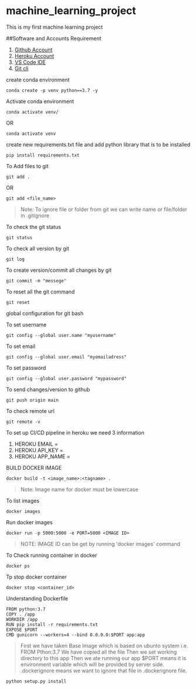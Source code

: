 # machine_learning_project
This is my first machine learning project

##Software and Accounts Requirement
1. [Github Account](https://github.com)
2. [Heroku Account](https://dashboard.heroku.com/login)
3. [VS Code IDE](https://code.visualstudio.com/download)
4. [Git cli](https://git-scm.com/downloads)


create conda environment
```
conda create -p venv python==3.7 -y
```

Activate conda environment
```
conda activate venv/
```
OR
```
conda activate venv
```

create new requirements.txt file and add python library that is to be installed

```
pip install requirements.txt
```

To Add files to git
```
git add .
```

OR
```
git add <file_name>
```

>Note: To ignore file or folder from git we can write name or file/folder in .gitignore

To check the git status
```
git status
```

To check all version by git
```
git log
```

To create version/commit all changes by git
```
git commit -m "messege"
```

To reset all the git command
```
git reset
```

global configuration for git bash

To set username
```
git config --global user.name "myusername"
```

To set email
```
git config --global user.email "myemailadress"
```

To set password
```
git config --global user.password "mypassword"
```

To send changes/version to github
```
git push origin main
```

To check remote url
```
git remote -v
```

To set up CI/CD pipeline in heroku we need 3 information
1. HEROKU EMAIL = 
2. HEROKU API_KEY = 
3. HEROKU APP_NAME = 


BUILD DOCKER IMAGE
```
docker build -t <image_name>:<tagname> .
```

> Note: Image name for docker must be lowercase

To list images
```
docker images
```

Run docker images
```
docker run -p 5000:5000 -e PORT=5000 <IMAGE ID>
```
>NOTE: IMAGE ID can be get by running 'docker images' command

To Check running container in docker
```
docker ps
```

Tp stop docker container
```
docker stop <container_id>
```


Understanding Dockerfile

```
FROM python:3.7
COPY . /app
WORKDIR /app
RUN pip install -r requirements.txt
EXPOSE $PORT
CMD gunicorn --workers=4 --bind 0.0.0.0:$PORT app:app
```
> First we have taken Base Image which is based on ubunto system i.e. FROM Pthon:3.7
> We have copied all the file
> Then we set working directory to this app
> Then we ate running our app
> $PORT means it is environment variable which will be provided by server side.
> .dockerignore means we want to ignore that file in .dockerignore file.

```
python setup.py install
```

